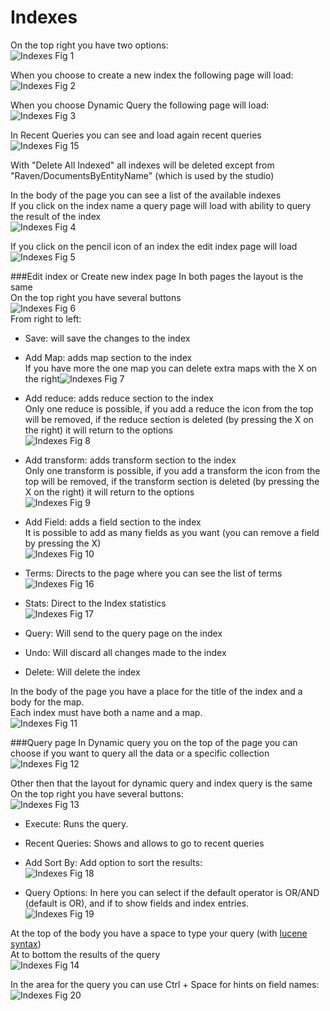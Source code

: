 # Indexes
On the top right you have two options:  
![Indexes Fig 1](Images/studio_indexes_1.PNG)

When you choose to create a new index the following page will load:  
![Indexes Fig 2](Images/studio_indexes_2.PNG)  

When you choose Dynamic Query the following page will load:  
![Indexes Fig 3](Images/studio_indexes_3.PNG) 

In Recent Queries you can see and load again recent queries  
![Indexes Fig 15](Images/studio_indexes_15.PNG) 

With "Delete All Indexed" all indexes will be deleted except from "Raven/DocumentsByEntityName" (which is used by the studio)

In the body of the page you can see a list of the available indexes  
If you click on the index name a query page will load with ability to query the result of the index  
![Indexes Fig 4](Images/studio_indexes_4.PNG) 

If you click on the pencil icon of an index the edit index page will load  
![Indexes Fig 5](Images/studio_indexes_5.PNG)  

###Edit index or Create new index page <a id="create"></a>
In both pages the layout is the same  
On the top right you have several buttons  
![Indexes Fig 6](Images/studio_indexes_6.PNG)  
From right to left:  

- Save: will save the changes to the index 
 
- Add Map: adds map section to the index  
If you have more the one map you can delete extra maps with the X on the right![Indexes Fig 7](Images/studio_indexes_7.PNG) 

- Add reduce: adds reduce section to the index  
Only one reduce is possible, if you add a reduce the icon from the top will be removed, if the reduce section is deleted (by pressing the X on the right) it will return to the options  
![Indexes Fig 8](Images/studio_indexes_8.PNG) 

- Add transform: adds transform section to the index  
Only one transform is possible, if you add a transform the icon from the top will be removed, if the transform section is deleted (by pressing the X on the right) it will return to the options  
![Indexes Fig 9](Images/studio_indexes_9.PNG) 

- Add Field: adds a field section to the index   
It is possible to add as many fields as you want (you can remove a field by pressing the X)    
![Indexes Fig 10](Images/studio_indexes_10.PNG)

- Terms: Directs to the page where you can see the list of terms  
![Indexes Fig 16](Images/studio_indexes_16.PNG)

- Stats: Direct to the Index statistics  
![Indexes Fig 17](Images/studio_indexes_17.PNG)
- Query: Will send to the query page on the index 
- Undo: Will discard all changes made to the index
- Delete: Will delete the index

In the body of the page you have a place for the title of the index and a body for the map.  
Each index must have both a name and a map.  
![Indexes Fig 11](Images/studio_indexes_11.PNG)

###Query page <a id="query"></a>
In Dynamic query you on the top of the page you can choose if you want to query all the data or a specific collection  
![Indexes Fig 12](Images/studio_indexes_12.PNG)

Other then that the layout for dynamic query and index query is the same  
On the top right you have several buttons:  
![Indexes Fig 13](Images/studio_indexes_13.PNG)  

- Execute: Runs the query.
- Recent Queries: Shows and allows to go to recent queries
- Add Sort By: Add option to sort the results:  
![Indexes Fig 18](Images/studio_indexes_18.PNG)  

- Query Options: In here you can select if the default operator is OR/AND (default is OR), and if to show fields and index entries.  
![Indexes Fig 19](Images/studio_indexes_19.PNG)  


At the top of the body you have a space to type your query (with [lucene syntax](http://www.codeproject.com/Articles/29755/Introducing-Lucene-Net))  
At to bottom the results of the query  
![Indexes Fig 14](Images/studio_indexes_14.PNG) 

In the area for the query you can use Ctrl + Space for hints on field names:  
![Indexes Fig 20](Images/studio_indexes_20.PNG) 

